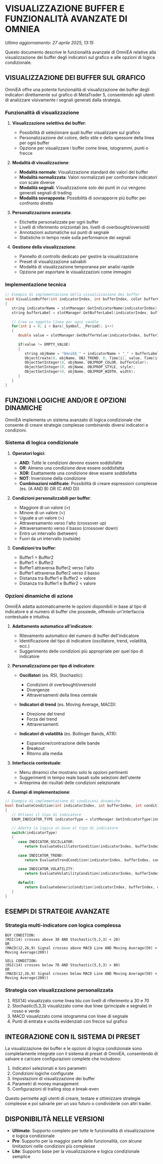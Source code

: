 # VISUALIZZAZIONE BUFFER E FUNZIONALITÀ AVANZATE DI OMNIEA
*Ultimo aggiornamento: 27 aprile 2025, 13:15*

Questo documento descrive le funzionalità avanzate di OmniEA relative alla visualizzazione dei buffer degli indicatori sul grafico e alle opzioni di logica condizionale.

## VISUALIZZAZIONE DEI BUFFER SUL GRAFICO

OmniEA offre una potente funzionalità di visualizzazione dei buffer degli indicatori direttamente sul grafico di MetaTrader 5, consentendo agli utenti di analizzare visivamente i segnali generati dalla strategia.

### Funzionalità di visualizzazione

1. **Visualizzazione selettiva dei buffer**:
   - Possibilità di selezionare quali buffer visualizzare sul grafico
   - Personalizzazione del colore, dello stile e dello spessore della linea per ogni buffer
   - Opzione per visualizzare i buffer come linee, istogrammi, punti o frecce

2. **Modalità di visualizzazione**:
   - **Modalità normale**: Visualizzazione standard dei valori del buffer
   - **Modalità normalizzata**: Valori normalizzati per confrontare indicatori con scale diverse
   - **Modalità segnali**: Visualizzazione solo dei punti in cui vengono generati segnali di trading
   - **Modalità sovrapposta**: Possibilità di sovrapporre più buffer per confronto diretto

3. **Personalizzazione avanzata**:
   - Etichette personalizzate per ogni buffer
   - Livelli di riferimento orizzontali (es. livelli di overbought/oversold)
   - Annotazioni automatiche sui punti di segnale
   - Statistiche in tempo reale sulla performance dei segnali

4. **Gestione della visualizzazione**:
   - Pannello di controllo dedicato per gestire la visualizzazione
   - Preset di visualizzazione salvabili
   - Modalità di visualizzazione temporanea per analisi rapide
   - Opzione per esportare le visualizzazioni come immagini

### Implementazione tecnica

```cpp
// Esempio di implementazione della visualizzazione dei buffer
void VisualizeBuffer(int indicatorIndex, int bufferIndex, color bufferColor, ENUM_LINE_STYLE style, int width)
{
   string indicatorName = slotManager.GetIndicatorName(indicatorIndex);
   string bufferLabel = slotManager.GetBufferLabel(indicatorIndex, bufferIndex);
   
   // Crea un oggetto linea per ogni candle
   for(int i = 0; i < Bars(_Symbol, _Period); i++)
   {
      double value = slotManager.GetBufferValue(indicatorIndex, bufferIndex, i);
      
      if(value != EMPTY_VALUE)
      {
         string objName = "OmniEA_" + indicatorName + "_" + bufferLabel + "_" + IntegerToString(i);
         ObjectCreate(0, objName, OBJ_TREND, 0, Time[i], value, Time[i+1], value);
         ObjectSetInteger(0, objName, OBJPROP_COLOR, bufferColor);
         ObjectSetInteger(0, objName, OBJPROP_STYLE, style);
         ObjectSetInteger(0, objName, OBJPROP_WIDTH, width);
      }
   }
}
```

## FUNZIONI LOGICHE AND/OR E OPZIONI DINAMICHE

OmniEA implementa un sistema avanzato di logica condizionale che consente di creare strategie complesse combinando diversi indicatori e condizioni.

### Sistema di logica condizionale

1. **Operatori logici**:
   - **AND**: Tutte le condizioni devono essere soddisfatte
   - **OR**: Almeno una condizione deve essere soddisfatta
   - **XOR**: Esattamente una condizione deve essere soddisfatta
   - **NOT**: Inversione della condizione
   - **Combinazioni nidificate**: Possibilità di creare espressioni complesse (es. (A AND B) OR (C AND D))

2. **Condizioni personalizzabili per buffer**:
   - Maggiore di un valore (>)
   - Minore di un valore (<)
   - Uguale a un valore (=)
   - Attraversamento verso l'alto (crossover up)
   - Attraversamento verso il basso (crossover down)
   - Entro un intervallo (between)
   - Fuori da un intervallo (outside)

3. **Condizioni tra buffer**:
   - Buffer1 > Buffer2
   - Buffer1 < Buffer2
   - Buffer1 attraversa Buffer2 verso l'alto
   - Buffer1 attraversa Buffer2 verso il basso
   - Distanza tra Buffer1 e Buffer2 > valore
   - Distanza tra Buffer1 e Buffer2 < valore

### Opzioni dinamiche di azione

OmniEA adatta automaticamente le opzioni disponibili in base al tipo di indicatore e al numero di buffer che possiede, offrendo un'interfaccia contestuale e intuitiva.

1. **Adattamento automatico all'indicatore**:
   - Rilevamento automatico del numero di buffer dell'indicatore
   - Identificazione del tipo di indicatore (oscillatore, trend, volatilità, ecc.)
   - Suggerimento delle condizioni più appropriate per quel tipo di indicatore

2. **Personalizzazione per tipo di indicatore**:
   - **Oscillatori** (es. RSI, Stochastic):
     - Condizioni di overbought/oversold
     - Divergenze
     - Attraversamenti della linea centrale
   
   - **Indicatori di trend** (es. Moving Average, MACD):
     - Direzione del trend
     - Forza del trend
     - Attraversamenti
   
   - **Indicatori di volatilità** (es. Bollinger Bands, ATR):
     - Espansione/contrazione delle bande
     - Breakout
     - Ritorno alla media

3. **Interfaccia contestuale**:
   - Menu dinamici che mostrano solo le opzioni pertinenti
   - Suggerimenti in tempo reale basati sulle selezioni dell'utente
   - Anteprima dei risultati delle condizioni selezionate

4. **Esempi di implementazione**:

```cpp
// Esempio di implementazione di condizioni dinamiche
bool EvaluateCondition(int indicatorIndex, int bufferIndex, int conditionType, double compareValue)
{
   // Ottieni il tipo di indicatore
   ENUM_INDICATOR_TYPE indicatorType = slotManager.GetIndicatorType(indicatorIndex);
   
   // Adatta la logica in base al tipo di indicatore
   switch(indicatorType)
   {
      case INDICATOR_OSCILLATOR:
         return EvaluateOscillatorCondition(indicatorIndex, bufferIndex, conditionType, compareValue);
         
      case INDICATOR_TREND:
         return EvaluateTrendCondition(indicatorIndex, bufferIndex, conditionType, compareValue);
         
      case INDICATOR_VOLATILITY:
         return EvaluateVolatilityCondition(indicatorIndex, bufferIndex, conditionType, compareValue);
         
      default:
         return EvaluateGenericCondition(indicatorIndex, bufferIndex, conditionType, compareValue);
   }
}
```

## ESEMPI DI STRATEGIE AVANZATE

### Strategia multi-indicatore con logica complessa

```
BUY CONDITION:
(RSI(14) crosses above 30 AND Stochastic(5,3,3) < 20)
OR
(MACD(12,26,9) Signal crosses above MACD Line AND Moving Average(50) > Moving Average(200))

SELL CONDITION:
(RSI(14) crosses below 70 AND Stochastic(5,3,3) > 80)
OR
(MACD(12,26,9) Signal crosses below MACD Line AND Moving Average(50) < Moving Average(200))
```

### Strategia con visualizzazione personalizzata

1. RSI(14) visualizzato come linea blu con livelli di riferimento a 30 e 70
2. Stochastic(5,3,3) visualizzato come due linee (principale e segnale) in rosso e verde
3. MACD visualizzato come istogramma con linee di segnale
4. Punti di entrata e uscita evidenziati con frecce sul grafico

## INTEGRAZIONE CON IL SISTEMA DI PRESET

La visualizzazione dei buffer e le opzioni di logica condizionale sono completamente integrate con il sistema di preset di OmniEA, consentendo di salvare e caricare configurazioni complete che includono:

1. Indicatori selezionati e loro parametri
2. Condizioni logiche configurate
3. Impostazioni di visualizzazione dei buffer
4. Parametri di money management
5. Configurazioni di trailing stop e break-even

Questo permette agli utenti di creare, testare e ottimizzare strategie complesse e poi salvarle per un uso futuro o condividerle con altri trader.

## DISPONIBILITÀ NELLE VERSIONI

- **Ultimate**: Supporto completo per tutte le funzionalità di visualizzazione e logica condizionale
- **Pro**: Supporto per la maggior parte delle funzionalità, con alcune limitazioni nelle condizioni più complesse
- **Lite**: Supporto base per la visualizzazione e logica condizionale semplice
